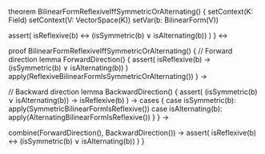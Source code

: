 theorem BilinearFormReflexiveIffSymmetricOrAlternating() {
  setContext(K: Field)
  setContext(V: VectorSpace(K))
  setVar(b: BilinearForm(V))
  
  assert(
    isReflexive(b) ↔ (isSymmetric(b) ∨ isAlternating(b))
  )
} ↔

proof BilinearFormReflexiveIffSymmetricOrAlternating() {
  // Forward direction
  lemma ForwardDirection() {
    assert(
      isReflexive(b) → (isSymmetric(b) ∨ isAlternating(b))
    )
    apply(ReflexiveBilinearFormIsSymmetricOrAlternating())
  } →

  // Backward direction
  lemma BackwardDirection() {
    assert(
      (isSymmetric(b) ∨ isAlternating(b)) → isReflexive(b)
    ) →
    cases {
      case isSymmetric(b):
        apply(SymmetricBilinearFormIsReflexive())
      case isAlternating(b):
        apply(AlternatingBilinearFormIsReflexive())
    }
  } →

  combine(ForwardDirection(), BackwardDirection()) →
  assert(
    isReflexive(b) ↔ (isSymmetric(b) ∨ isAlternating(b))
  )
}